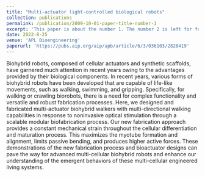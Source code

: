 ```yaml
---
title: "Multi-actuator light-controlled biological robots"
collection: publications
permalink: /publication/2009-10-01-paper-title-number-1
excerpt: 'This paper is about the number 1. The number 2 is left for future work.'
date: 2022-8-25
venue: 'APL Bioengineering'
paperurl: 'https://pubs.aip.org/aip/apb/article/6/3/036103/2820419'
---
```


Biohybrid robots, composed of cellular actuators and synthetic scaffolds, have garnered much attention in recent years owing to the advantages provided by their biological components. In recent years, various forms of biohybrid robots have been developed that are capable of life-like movements, such as walking, swimming, and gripping. Specifically, for walking or crawling biorobots, there is a need for complex functionality and versatile and robust fabrication processes. Here, we designed and fabricated multi-actuator biohybrid walkers with multi-directional walking capabilities in response to noninvasive optical stimulation through a scalable modular biofabrication process. Our new fabrication approach provides a constant mechanical strain throughout the cellular differentiation and maturation process. This maximizes the myotube formation and alignment, limits passive bending, and produces higher active forces. These demonstrations of the new fabrication process and bioactuator designs can pave the way for advanced multi-cellular biohybrid robots and enhance our understanding of the emergent behaviors of these multi-cellular engineered living systems.

